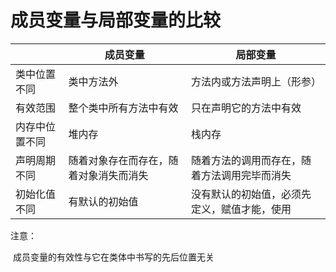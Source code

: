 # 成员变量与局部变量的比较



|                | 成员变量                               | 局部变量                                     |
| -------------- | -------------------------------------- | -------------------------------------------- |
| 类中位置不同   | 类中方法外                             | 方法内或方法声明上（形参）                   |
| 有效范围       | 整个类中所有方法中有效                 | 只在声明它的方法中有效                       |
| 内存中位置不同 | 堆内存                                 | 栈内存                                       |
| 声明周期不同   | 随着对象存在而存在，随着对象消失而消失 | 随着方法的调用而存在，随着方法调用完毕而消失 |
| 初始化值不同   | 有默认的初始值                         | 没有默认的初始值，必须先定义，赋值才能，使用 |

注意：

​	成员变量的有效性与它在类体中书写的先后位置无关

